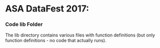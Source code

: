 # ASA DataFest 2017:
### Code lib Folder

The lib directory contains various files with function definitions (but only function definitions - no code that actually runs).

